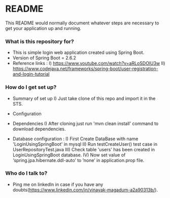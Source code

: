 # README #

This README would normally document whatever steps are necessary to get your application up and running.

### What is this repository for? ###

* This is simple login web application created using Spring Boot.
* Version of Spring Boot = 2.6.2
* Reference links :
	I)  https://www.youtube.com/watch?v=aRLoSDOlU3w
	II) https://www.codejava.net/frameworks/spring-boot/user-registration-and-login-tutorial

### How do I get set up? ###
* Summary of set up
	I) Just take clone of this repo and import it in the STS.

* Configuration

* Dependencies
	I) After cloning just run 'mvn clean install' command to download dependencies.

* Database configuration :
	I)   First Create DataBase with name 'LoginUsingSpringBoot' in mysql
	II)  Run testCreateUser() test case in UserRepositoryTest.java
	III) Check table 'users' has been created in LoginUsingSpringBoot database.
	IV)  Now set value of ‘spring.jpa.hibernate.ddl-auto’ to ’none’ in application.prop file.


### Who do I talk to? ###

* Ping me on linkedIn in case if you have any doubts(https://www.linkedin.com/in/vinayak-magadum-a2a90313b/).
